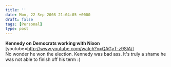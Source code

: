 ```yaml
---
title: ''
date: Mon, 22 Sep 2008 21:04:05 +0000
draft: false
tags: [Personal]
type: post
---
```


**Kennedy on Democrats working with Nixon** \[youtube=http://www.youtube.com/watch?v=QAGyT-z9SlA\]  
No wonder he won the election. Kennedy was bad ass. It's truly a shame he was not able to finish off his term :(